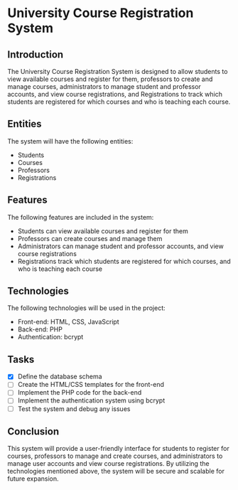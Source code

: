 # University Course Registration System

## Introduction

The University Course Registration System is designed to allow students to view available courses and register for them, professors to create and manage courses, administrators to manage student and professor accounts, and view course registrations, and Registrations to track which students are registered for which courses and who is teaching each course.

## Entities

The system will have the following entities:
- Students
- Courses
- Professors
- Registrations

## Features

The following features are included in the system:
- Students can view available courses and register for them
- Professors can create courses and manage them
- Administrators can manage student and professor accounts, and view course registrations
- Registrations track which students are registered for which courses, and who is teaching each course

## Technologies

The following technologies will be used in the project:
- Front-end: HTML, CSS, JavaScript
- Back-end: PHP
- Authentication: bcrypt

## Tasks

- [x] Define the database schema
- [ ] Create the HTML/CSS templates for the front-end
- [ ] Implement the PHP code for the back-end
- [ ] Implement the authentication system using bcrypt
- [ ] Test the system and debug any issues

## Conclusion

This system will provide a user-friendly interface for students to register for courses, professors to manage and create courses, and administrators to manage user accounts and view course registrations. By utilizing the technologies mentioned above, the system will be secure and scalable for future expansion.
